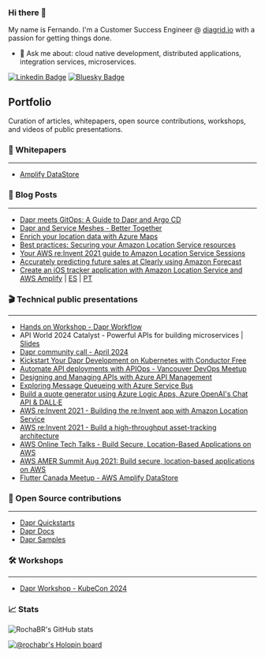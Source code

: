 ### Hi there 👋

My name is Fernando. I'm a Customer Success Engineer @ [diagrid.io](https://diagrid.io) with a passion for getting things done.

- 💬 Ask me about: cloud native development, distributed applications, integration services, microservices.

[![Linkedin Badge](https://img.shields.io/badge/-LinkedIn-blue?style=flat-square&logo=Linkedin&logoColor=white&link=https://www.linkedin.com/in/fernandorochas/)](https://www.linkedin.com/in/fernandorochas/)
[![Bluesky Badge](https://img.shields.io/badge/-Bluesky-0285FF?style=flat-square&labelColor=0285FF&logo=bluesky&logoColor=white&link=https://bsky.app/profile/rochabr.bsky.social)](https://bsky.app/profile/rochabr.bsky.social)

## Portfolio

Curation of articles, whitepapers, open source contributions, workshops, and videos of public presentations.

### 📘 Whitepapers
-----

- [Amplify DataStore](https://docs.aws.amazon.com/whitepapers/latest/amplify-datastore-implementation/welcome.html)


### 📘 Blog Posts
-----
- [Dapr meets GitOps: A Guide to Dapr and Argo CD](https://www.diagrid.io/blog/dapr-meets-gitops-a-guide-to-dapr-and-argo-cd)
- [Dapr and Service Meshes - Better Together](https://www.diagrid.io/blog/dapr-service-mesh-what-are-they-how-do-they-complement-each-other-for-distributed-apps)
- [Enrich your location data with Azure Maps](https://techcommunity.microsoft.com/t5/azure-maps-blog/enrich-your-location-data-with-azure-maps/ba-p/3764851)
- [Best practices: Securing your Amazon Location Service resources](https://aws.amazon.com/blogs/security/best-practices-securing-your-amazon-location-service-resources/)
- [Your AWS re:Invent 2021 guide to Amazon Location Service Sessions](https://aws.amazon.com/blogs/mobile/your-aws-reinvent-2021-guide-to-amazon-location-service-sessions/)
- [Accurately predicting future sales at Clearly using Amazon Forecast](https://aws.amazon.com/blogs/machine-learning/accurately-predicting-future-sales-at-clearly-using-amazon-forecast/)
- [Create an iOS tracker application with Amazon Location Service and AWS Amplify](https://aws.amazon.com/blogs/mobile/create-an-ios-tracker-application-with-amazon-location-service-and-aws-amplify/) | [ES](https://aws.amazon.com/es/blogs/aws-spanish/cree-una-aplicacion-de-seguimiento-para-ios-con-amazon-location-service-y-aws-amplify/) | [PT](https://aws.amazon.com/pt/blogs/aws-brasil/crie-um-aplicativo-de-rastreamento-de-seguranca-para-ios-com-amazon-location-service-e-aws-amplify/) 

### 🎬 Technical public presentations 
-----

- [Hands on Workshop - Dapr Workflow](https://youtu.be/fZ3vYTwvNic?feature=shared)
- API World 2024 Catalyst - Powerful APIs for building microservices | [Slides](/slides/Catalyst-API-World-2024.pdf)
- [Dapr community call - April 2024](https://www.youtube.com/watch?v=YatWKC9oZFA&t=853s)
- [Kickstart Your Dapr Development on Kubernetes with Conductor Free](https://www.youtube.com/watch?v=aVBPvOjD9pQ&t=1069s)
- [Automate API deployments with APIOps - Vancouver DevOps Meetup](https://www.youtube.com/watch?v=ElHvrAgz9cc)
- [Designing and Managing APIs with Azure API Management](https://www.youtube.com/watch?v=X6fSJZDZZ0I)
- [Exploring Message Queueing with Azure Service Bus](https://www.youtube.com/watch?v=LA-sJzonRYQ)
- [Build a quote generator using Azure Logic Apps, Azure OpenAI's Chat API & DALL·E](https://www.youtube.com/watch?v=7GCrLhHqgJs)
- [AWS re:Invent 2021 - Building the re:Invent app with Amazon Location Service](https://www.youtube.com/watch?v=D0yxgpcmQhQ)
- [AWS re:Invent 2021 - Build a high-throughput asset-tracking architecture](https://www.youtube.com/watch?v=G8Rkuu6X-_8)
- [AWS Online Tech Talks - Build Secure, Location-Based Applications on AWS](https://www.youtube.com/watch?v=Y7HVRlhMt8s)
- [AWS AMER Summit Aug 2021: Build secure, location-based applications on AWS](https://www.youtube.com/watch?v=uHk5CYVyx-s)
- [Flutter Canada Meetup - AWS Amplify DataStore](https://www.youtube.com/watch?v=GD1ObqC-6Qg)

### 🤖 Open Source contributions
-----

- [Dapr Quickstarts](https://github.com/dapr/quickstarts)
- [Dapr Docs](https://github.com/dapr/docs)
- [Dapr Samples](https://github.com/dapr/samples)

### 🛠️ Workshops
-----

- [Dapr Workshop - KubeCon 2024](https://github.com/diagrid-labs/dapr-workshop)


### 📈 Stats

![RochaBR's GitHub stats](https://github-readme-stats.vercel.app/api?username=rochabr)

[![@rochabr's Holopin board](https://holopin.me/rochabr)](https://holopin.io/@rochabr)
